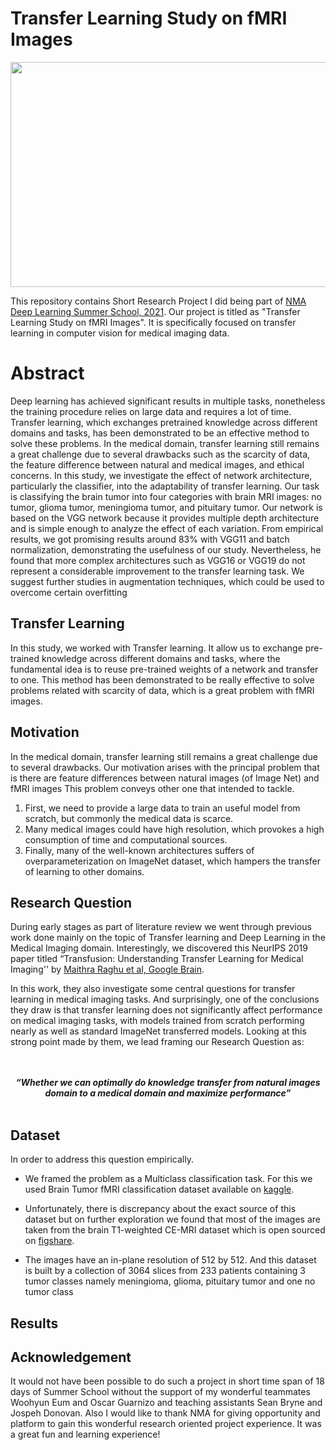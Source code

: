 # Transfer Learning Study on fMRI Images

<p align='center'>
<img src="https://user-images.githubusercontent.com/74819807/133071295-b53d90b5-9b82-40c6-8052-334a20b109b5.png" width=800 height=360></img>
</p>

This repository contains Short Research Project I did being part of [NMA Deep Learning Summer School, 2021](https://deeplearning.neuromatch.io/). Our project is titled as "Transfer Learning Study on fMRI Images". It is specifically focused on transfer learning in computer vision for medical imaging data.


# Abstract

<p>Deep learning has achieved significant results in multiple tasks, nonetheless the training procedure relies on large data and requires a lot of time. Transfer learning, which exchanges pretrained knowledge across different domains and tasks, has been demonstrated to be an effective method to solve these problems. In the medical domain, transfer learning still remains a great challenge due to several drawbacks such as the scarcity of data, the feature difference between natural and medical images, and ethical concerns. In this study, we investigate the effect of network architecture, particularly the classifier, into the adaptability of transfer learning. Our task is classifying the brain tumor into four categories with brain MRI images: no tumor, glioma tumor, meningioma tumor, and pituitary tumor. Our network is based on the VGG network because it provides multiple depth architecture and is simple enough to analyze the effect of each variation. From empirical results, we got promising results around 83% with VGG11 and batch normalization, demonstrating the usefulness of our study. Nevertheless, he found that more complex architectures such as VGG16 or VGG19 do not represent a considerable improvement to the transfer learning task. We suggest further studies in augmentation techniques, which could be used to overcome certain overfitting</p>

## Transfer Learning

In this study, we worked with Transfer learning. It allow us to exchange pre-trained knowledge across different domains and tasks, where the fundamental idea is to reuse pre-trained weights of a network and transfer to one. This method has been demonstrated to be really effective to solve problems related with scarcity of data, which is a great problem with fMRI images.

## Motivation

In the medical domain, transfer learning still remains a great challenge due to several drawbacks. 
Our motivation arises with the principal problem that is there are feature differences between natural images (of Image Net) and fMRI images
This problem conveys other one that intended to tackle.
1. First, we need to provide a large data to train an useful model from scratch, but commonly the medical data is scarce.
2. Many medical images could have high resolution, which provokes a high consumption of time and computational sources.
3. Finally, many of the well-known architectures suffers of overparameterization on ImageNet dataset, which hampers the transfer of learning to other domains.

## Research Question

During early stages as part of literature review we went through previous work done mainly on the topic of Transfer learning and Deep Learning in the Medical Imaging domain.
Interestingly, we discovered this NeurIPS 2019 paper titled “Transfusion: Understanding Transfer Learning for Medical Imaging'' by [Maithra Raghu et al, Google Brain](https://arxiv.org/abs/1902.07208). 

In this work, they also investigate some central questions for transfer learning in medical imaging tasks. And surprisingly, one of the conclusions they draw is that transfer learning does not significantly affect performance on medical imaging tasks, with models trained from scratch performing nearly as well as standard ImageNet transferred models.
Looking at this strong point made by them, we lead framing our Research Question as:

<p align='center'><br><br><b><I>“Whether we can optimally do knowledge transfer from natural images domain to a medical domain and maximize performance”</I></b><br><br></p>

## Dataset 

In order to address this question empirically. 

- We framed the problem as a Multiclass classification task. For this we used Brain Tumor fMRI classification dataset available on [kaggle](https://www.kaggle.com/sartajbhuvaji/brain-tumor-classification-mri). 

- Unfortunately, there is discrepancy about the exact source of this dataset but on further exploration we found that most of the images are taken from the brain T1-weighted CE-MRI dataset which is open sourced on [figshare](https://figshare.com/articles/dataset/brain_tumor_dataset/1512427). 

- The images have an in-plane resolution of 512 by 512. And this dataset is built by a collection of 3064 slices from 233 patients containing 3 tumor classes namely meningioma, glioma, pituitary tumor and one no tumor class

## Results

## Acknowledgement

It would not have been possible to do such a project in short time span of 18 days of Summer School without the support of my wonderful teammates Woohyun Eum and Oscar Guarnizo and teaching assistants Sean Bryne and Jospeh Donovan. Also I would like to thank NMA for giving opportunity and platform to gain this wonderful research oriented project experience. It was a great fun and learning experience!
